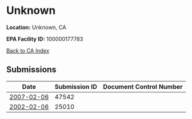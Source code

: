 # Unknown

**Location:** Unknown, CA

**EPA Facility ID:** 100000177783

[Back to CA Index](../../index.md)

## Submissions

| Date | Submission ID | Document Control Number |
|------|--------------|-------------------------|
| [2007-02-06](submissions/47542.md) | 47542 |  |
| [2002-02-06](submissions/25010.md) | 25010 |  |
